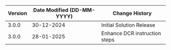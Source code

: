 | **Version** | **Date Modified (DD-MM-YYYY)** | **Change History**            |
|-------------|--------------------------------|-------------------------------|
| 3.0.0       | 30-12-2024                     | Initial Solution Release      |
| 3.0.0       | 28-01-2025                     | Enhance DCR instruction steps |

